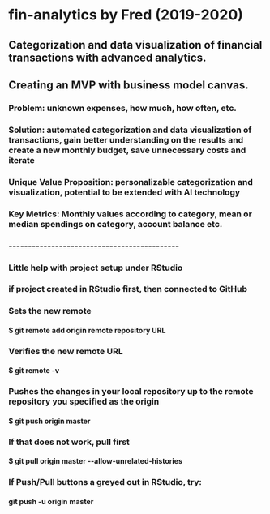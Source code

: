 # fin-analytics by Fred (2019-2020)
## Categorization and data visualization of financial transactions with advanced analytics.
## Creating an MVP with business model canvas.

### Problem: unknown expenses, how much, how often, etc.
### Solution: automated categorization and data visualization of transactions, gain better understanding on the results and create a new monthly budget, save unnecessary costs and iterate
### Unique Value Proposition: personalizable categorization and visualization, potential to be extended with AI technology
### Key Metrics: Monthly values according to category, mean or median spendings on category, account balance etc.

### --------------------------------------------
### Little help with project setup under RStudio
### if project created in RStudio first, then connected to GitHub

### Sets the new remote
#### $ git remote add origin remote repository URL
### Verifies the new remote URL
#### $ git remote -v
### Pushes the changes in your local repository up to the remote repository you specified as the origin 
#### $ git push origin master
### If that does not work, pull first
#### $ git pull origin master --allow-unrelated-histories
### If Push/Pull buttons a greyed out in RStudio, try:
#### git push -u origin master
